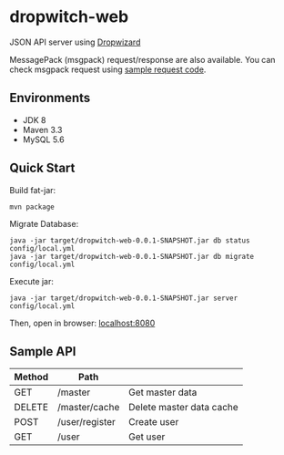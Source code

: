 # dropwitch-web

JSON API server using [Dropwizard](http://www.dropwizard.io/)

MessagePack (msgpack) request/response are also available.
You can check msgpack request using [sample request code](https://github.com/shun-tak/msgpack-io).

## Environments

- JDK 8
- Maven 3.3
- MySQL 5.6

## Quick Start

Build fat-jar:

```
mvn package
```

Migrate Database:

```
java -jar target/dropwitch-web-0.0.1-SNAPSHOT.jar db status config/local.yml
java -jar target/dropwitch-web-0.0.1-SNAPSHOT.jar db migrate config/local.yml
```

Execute jar:

```
java -jar target/dropwitch-web-0.0.1-SNAPSHOT.jar server config/local.yml
```

Then, open in browser: [localhost:8080](http://localhost:8080/)

## Sample API

| Method | Path           |                          |
|--------|----------------|--------------------------|
| GET    | /master        | Get master data          |
| DELETE | /master/cache  | Delete master data cache |
| POST   | /user/register | Create user              |
| GET    | /user          | Get user                 |
